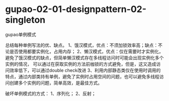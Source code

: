 # gupao-02-01-designpattern-02-singleton
gupao单例模式


总结每种单例写法的优、缺点。
1、饿汉模式，优点：不须加锁效率高；缺点：不论是否使用都要实例化，占用内存；
2、懒汉模式，优点：仅在需要时才实例化，避免了饿汉模式的缺点，但简单懒汉模式存在多线程访问时可能会出现实例化多个实例的情况，
可以通过在获取实例的方法前枷锁的方式避免，但是，这又造成访问效率低下，可以通过double check改进
3、利用内部静态类仅在使用时调用的特点，通过内部类持有单例，避免了实例时占用空间的问题，也可以避免多线程访问创建多个实例的问题，简单高效，是最佳方式。





破坏单例模式的方式：
1、序列化；
2、反射；




